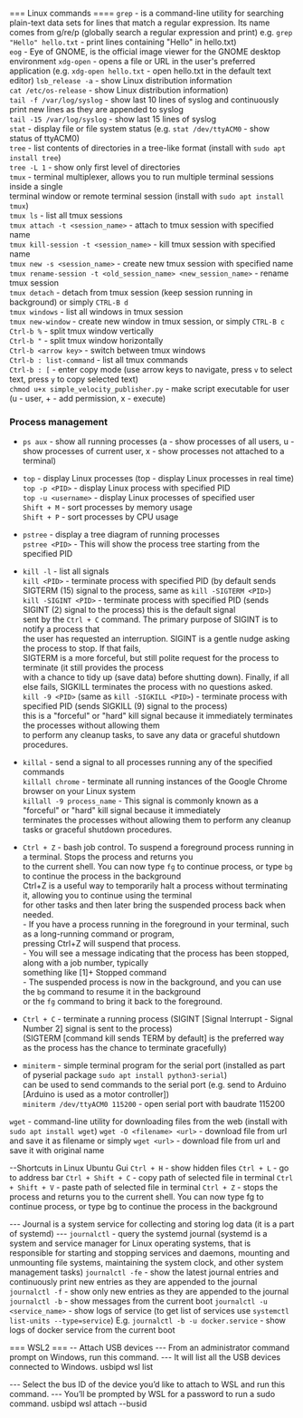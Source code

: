 === Linux commands ====
 `grep` - is a command-line utility for searching plain-text data sets for lines that match a regular expression. 
          Its name comes from g/re/p (globally search a regular expression and print)
          e.g. `grep "Hello" hello.txt` - print lines containing "Hello" in hello.txt)  
 `eog` - Eye of GNOME, is the official image viewer for the GNOME desktop environment
 `xdg-open` - opens a file or URL in the user's preferred application (e.g. `xdg-open hello.txt` - open hello.txt in the default text editor)
 `lsb_release -a` - show Linux distribution information  
 `cat /etc/os-release` - show Linux distribution information)  
 `tail -f /var/log/syslog` - show last 10 lines of syslog and continuously print new lines as they are appended to syslog  
 `tail -15 /var/log/syslog` - show last 15 lines of syslog  
 `stat` - display file or file system status (e.g. `stat /dev/ttyACM0` - show status of ttyACM0)  
 `tree` - list contents of directories in a tree-like format (install with `sudo apt install tree`)  
 `tree -L 1` - show only first level of directories  
 `tmux` - terminal multiplexer, allows you to run multiple terminal sessions inside a single   
          terminal window or remote terminal session (install with `sudo apt install tmux`)  
  `tmux ls` - list all tmux sessions  
  `tmux attach -t <session_name>` - attach to tmux session with specified name  
  `tmux kill-session -t <session_name>` - kill tmux session with specified name  
  `tmux new -s <session_name>` - create new tmux session with specified name  
  `tmux rename-session -t <old_session_name> <new_session_name>` - rename tmux session  
  `tmux detach` - detach from tmux session (keep session running in background) or simply `CTRL-B d`  
  `tmux windows` - list all windows in tmux session  
  `tmux new-window` - create new window in tmux session, or simply `CTRL-B c`  
  `Ctrl-b %` - split tmux window vertically  
  `Ctrl-b "` - split tmux window horizontally  
  `Ctrl-b <arrow key>` - switch between tmux windows  
  `Ctrl-b : list-command` - list all tmux commands  
  `Ctrl-b : [` - enter copy mode (use arrow keys to navigate, press `v` to select text, press `y` to copy selected text)  
  `chmod u+x simple_velocity_publisher.py` - make script executable for user (u - user, + - add permission, x - execute)

### Process management
- `ps aux` - show all running processes (a - show processes of all users, u - show processes of current user, 
                                        x - show processes not attached to a terminal)
- `top` - display Linux processes (top -  display Linux processes in real time)  
  `top -p <PID>` - display Linux process with specified PID  
  `top -u <username>` - display Linux processes of specified user    
  `Shift + M` - sort processes by memory usage  
  `Shift + P` - sort processes by CPU usage  
- `pstree` - display a tree diagram of running processes  
  `pstree <PID>` - This will show the process tree starting from the specified PID
- `kill -l` - list all signals  
  `kill <PID>` - terminate process with specified PID (by default sends SIGTERM (15) signal to the process, same as `kill -SIGTERM <PID>`)  
  `kill -SIGINT <PID>` - terminate process with specified PID (sends SIGINT (2) signal to the process) this is the default signal  
                        sent by the `Ctrl + C` command. The primary purpose of SIGINT is to notify a process that  
                        the user has requested an interruption.  SIGINT is a gentle nudge asking the process to stop. If that fails,  
                        SIGTERM is a more forceful, but still polite request for the process to terminate (it still provides the process  
                        with a chance to tidy up (save data) before shutting down). 
                        Finally, if all else fails, SIGKILL terminates the process with no questions asked.  
  `kill -9 <PID>` (same as `kill -SIGKILL <PID>`) - terminate process with specified PID (sends SIGKILL (9) signal to the process)  
                  this is a "forceful" or "hard" kill signal because it immediately terminates the processes without allowing them  
                  to perform any cleanup tasks, to save any data or graceful shutdown procedures.  
- `killal` - send a signal to all processes running any of the specified commands  
  `killall chrome` -  terminate all running instances of the Google Chrome browser on your Linux system  
  `killall -9 process_name` - This signal is commonly known as a "forceful" or "hard" kill signal because it immediately  
                             terminates the processes without allowing them to perform any cleanup tasks or graceful shutdown procedures.  
- `Ctrl + Z` - bash job control. To suspend a foreground process running in a terminal. Stops the process and returns you  
              to the current shell. You can now type `fg` to continue process, or type `bg` to continue the process in the background  
              Ctrl+Z is a useful way to temporarily halt a process without terminating it, allowing you to continue using the terminal  
              for other tasks and then later bring the suspended process back when needed.  
              - If you have a process running in the foreground in your terminal, such as a long-running command or program,  
              pressing Ctrl+Z will suspend that process.  
              - You will see a message indicating that the process has been stopped, along with a job number, typically   
              something like [1]+ Stopped command  
              - The suspended process is now in the background, and you can use the `bg` command to resume it in the background  
              or the `fg` command to bring it back to the foreground.  
 - `Ctrl + C` - terminate a running process (SIGINT [Signal Interrupt - Signal Number 2] signal is sent to the process)  
              (SIGTERM [command kill sends TERM by default] is the preferred way as the process has the chance to terminate gracefully)  

 - `miniterm` - simple terminal program for the serial port (installed as part of pyserial package `sudo apt install python3-serial`)  
              can be used to send commands to the serial port (e.g. send to Arduino [Arduino is used as a motor controller])  
              `miniterm /dev/ttyACM0 115200` - open serial port with baudrate 115200  

 `wget` - command-line utility for downloading files from the web (install with `sudo apt install wget`)
          `wget -O <filename> <url>` - download file from url and save it as filename
          or simply `wget <url>` - download file from url and save it with original name
  


  --Shortcuts in Linux Ubuntu Gui
  `Ctrl + H` - show hidden files
  `Ctrl + L` - go to address bar
  `Ctrl + Shift + C` - copy path of selected file in terminal
  `Ctrl + Shift + V` - paste path of selected file in terminal
  `Ctrl + Z` - stops the process and returns you to the current shell. You can now type fg to 
               continue process, or type bg to continue the process in the background

  --- Journal is a system service for collecting and storing log data (it is a part of systemd) ---
  `journalctl` - query the systemd journal (systemd is a system and service manager for Linux operating systems, that is 
                 responsible for starting and stopping services and daemons, mounting and unmounting file systems, 
                 maintaining the system clock, and other system management tasks)
  `journalctl -fe` - show the latest journal entries and continuously print new entries as they are appended to the journal
  `journalctl -f` - show only new entries as they are appended to the journal
  `journalctl -b` - show messages from the current boot
  `journalctl -u <service_name>` - show logs of service (to get list of services use `systemctl list-units --type=service`)
                                 E.g. `journalctl -b -u docker.service` - show logs of docker service from the current boot            




 
=== WSL2 ===
-- Attach USB devices
--- From an administrator command prompt on Windows, run this command. 
--- It will list all the USB devices connected to Windows.
usbipd wsl list

--- Select the bus ID of the device you’d like to attach to WSL and run this command. 
--- You’ll be prompted by WSL for a password to run a sudo command.
usbipd wsl attach --busid <busid>